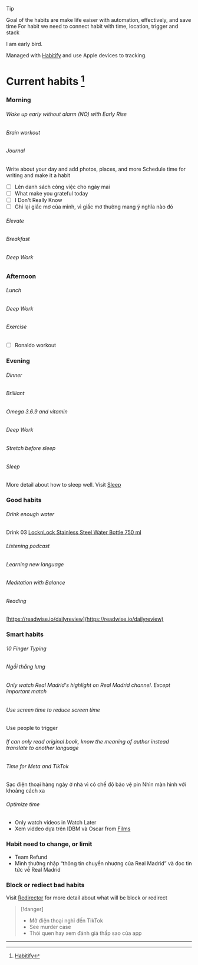 > [!tip] 
> Goal of the habits are make life eaiser with automation, effectively, and save time
> For habit we need to connect habit with time, location, trigger and stack

I am early bird.

Managed with [Habitify](Habitify.md) and use Apple devices to tracking.

# Current habits [^1]

### Morning

###### Wake up early without alarm (NO) with Early Rise
    
###### Brain workout

###### Journal

Write about your day and add photos, places, and more
Schedule time for writing and make it a habit

- [ ] Lên danh sách công việc cho ngày mai
- [ ] What make you grateful today
- [ ] I Don't Really Know
- [ ] Ghi lại giấc mơ của mình, vì giấc mơ thường mang ý nghĩa nào đó

###### Elevate

###### Breakfast

###### Deep Work

### Afternoon

###### Lunch

###### Deep Work

###### Exercise

- [ ] Ronaldo workout

### Evening

###### Dinner

###### Brilliant

###### Omega 3.6.9 and vitamin

###### Deep Work

###### Stretch before sleep

###### Sleep

More detail about how to sleep well. Visit [Sleep](Sleep.md)

### Good habits

###### Drink enough water

Drink 03 [LocknLock Stainless Steel Water Bottle 750 ml](Tool.md#LocknLock%20Stainless%20Steel%20Water%20Bottle%20750%20ml)

###### Listening podcast
###### Learning new language
###### Meditation with Balance

###### Reading

[https://readwise.io/dailyreview](https://readwise.io/dailyreview)

### Smart habits

###### 10 Finger Typing
###### Ngồi thẳng lưng
###### Only watch Real Madrid's highlight on Real Madrid channel. Except important match
###### Use screen time to reduce screen time

Use people to trigger

###### If can only read original book, know the meaning of author instead translate to another language
###### Time for Meta and TikTok


Sạc điện thoại hàng ngày ở nhà vì có chế độ bảo vệ pin
Nhìn màn hình với khoảng cách xa

###### Optimize time

- Only watch videos in Watch Later
- Xem viddeo dựa trên IDBM và Oscar from [Films](https://www.notion.so/bb6acc2866e845a387cbfce59caa9aef?pvs=21)

### Habit need to change, or limit

- Team Refund
- Mình thường nhập “thông tin chuyển nhượng của Real Madrid” và đọc tin tức về Real Madrid

### Block or rediect bad habits

Visit [Redirector](Google.md#Redirector) for more detail about what will be block or redirect

> [!danger]
> - Mở điện thoại nghĩ đến TikTok
> - See murder case
> - Thói quen hay xem đánh giá thấp sao của app

---

[^1]: [Habitify](https://app.habitify.me)